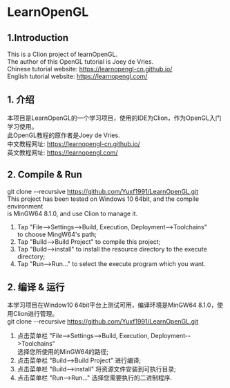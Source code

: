 # LearnOpenGL

## 1.Introduction
This is a Clion project of learnOpenGL.  
The author of this OpenGL tutorial is Joey de Vries.  
Chinese tutorial website: https://learnopengl-cn.github.io/  
English tutorial website: https://learnopengl.com/  

## 1. 介绍
本项目是LearnOpenGL的一个学习项目，使用的IDE为Clion，作为OpenGL入门学习使用。  
此OpenGL教程的原作者是Joey de Vries.  
中文教程网址: https://learnopengl-cn.github.io/  
英文教程网址: https://learnopengl.com/

## 2. Compile & Run
git clone --recursive https://github.com/Yuxf1991/LearnOpenGL.git  
This project has been tested on Windows 10 64bit, and the compile environment  
is MinGW64 8.1.0, and use Clion to manage it.
 
1. Tap "File-->Settings-->Build, Execution, Deployment-->Toolchains"  
   to choose MingW64's path;
2. Tap "Build-->Build Project" to compile this project;
3. Tap "Build-->install" to install the resource directory to the execute directory;
4. Tap "Run-->Run..." to select the execute program which you want.

## 2. 编译 & 运行
本学习项目在Window10 64bit平台上测试可用，编译环境是MinGW64 8.1.0，使用Clion进行管理。  
git clone --recursive https://github.com/Yuxf1991/LearnOpenGL.git  
1. 点击菜单栏 "File-->Settings-->Build, Execution, Deployment-->Toolchains"  
   选择您所使用的MinGW64的路径;
2. 点击菜单栏 "Build-->Build Project" 进行编译;
3. 点击菜单栏 "Build-->install" 将资源文件安装到可执行目录;
4. 点击菜单栏 "Run-->Run..." 选择您需要执行的二进制程序.